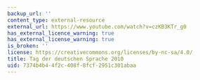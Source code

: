 ```yaml
---
backup_url: ''
content_type: external-resource
external_url: https://www.youtube.com/watch?v=czKB3KTr_g0
has_external_licence_warning: true
has_external_license_warning: true
is_broken: ''
license: https://creativecommons.org/licenses/by-nc-sa/4.0/
title: Tag der deutschen Sprache 2010
uid: 7374b4b4-4f2c-408f-8fcf-2951c301abaa
---
```

